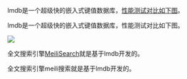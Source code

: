 lmdb是一个超级快的嵌入式键值数据库，[性能测试对比如下图](http://www.lmdb.tech/bench/inmem/)。

lmdb是一个超级快的嵌入式键值数据库，性能测试对比如下图。

![](http://www.lmdb.tech/bench/inmem/InMem20Mperf.png)



全文搜索引擎[MeiliSearch](https://docs.meilisearch.com/reference/under_the_hood/storage.html#measured-disk-usage)就是基于lmdb开发的。

全文搜索引擎meili搜索就是基于lmdb开发的。